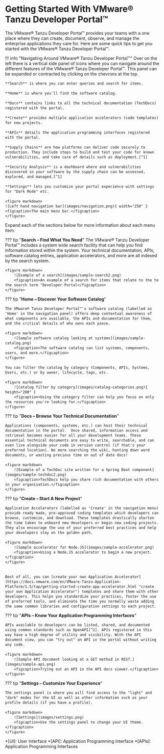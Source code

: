 # Getting Started With VMware® Tanzu Developer Portal™

The VMware® Tanzu Developer Portal™ provides your teams with a one place where they can create, document, observe, and manage the enterprise applications they care for. Here are some quick tips to get you started with the VMware® Tanzu Developer Portal™.

!!! info "Navigating Around VMware® Tanzu Developer Portal™"
    Over on the left there is a vertical side panel of icons where you can navigate around the different features of the VMware® Tanzu Developer Portal™. This panel can be expanded or contracted by clicking on the chevrons at the top. 

    **Search** is where you can enter queries and search for items.

    **Home** is where you'll find the software catalog.

    **Docs** contains links to all the technical documentation (TechDocs) registered with the portal.

    **Create** provides multiple application accelerators (code templates) for new projects.

    **APIs** details the application programming interfaces registered with the portal.

    **Supply Chains** are how platforms can deliver code securely to production. They include steps to build and test your code for known vulnerabilities, and take care of details such as deployment.[^1]

    **Security Analysis** is a dashboard where and vulnerabilities discovered in your software by the supply chain can be assessed, explored, and managed.[^1]

    **Settings** lets you customize your portal experience with settings for "Dark Mode" etc.

    <figure markdown>
    ![Left hand navigation bar](images/navigation.png){ width="250" }
    <figcaption>The main menu bar.</figcaption>
    </figure>

Expand each of the sections below for more information about each menu item.

??? tip "**Search – Find What You Need**"
    The VMware® Tanzu Developer Portal™ includes a system wide search facility that can help you find information stored within the system. Your technical documentation, APIs, software catalog entries, application accelerators, and more are all indexed by the search system.

    <figure markdown>
        ![Example of a search](images/sample-search2.png)
        <figcaption>An example of a search for items that relate to the to the search term "Developer Portal</figcaption>
    </figure>


??? tip "**Home – Discover Your Software Catalog**"

    The VMware® Tanzu Developer Portal™'s software catalog (labelled as 'Home' in the navigation panel) offers deep contextual awareness of what components are available, the APIs and documentation for them, and the critical details of who owns each piece.

    <figure markdown>
        ![Sample software catalog looking at systems](images/sample-catalog.png)
        <figcaption>The software catalog can list systems, components, users, and more.</figcaption>
    </figure>

    You can filter the catalog by category (Components, APIs, Systems, Users, etc.) or by owner, lifecycle, tags, etc.

    <figure markdown>
        ![Catalog filter by category](images/catalog-categories.png){ height="200" }
        <figcaption>Using the category filter can help you focus on only the resources you're looking for.</figcaption>
    </figure>


??? tip "**Docs – Browse Your Technical Documentation**"

    Applications (components, systems, etc.) can host their technical documentation in the portal.  Once shared, information access and retrieval becomes easier for all your development teams. These essential technical documents are easy to write, searchable, and can even live alongside your code in version control (if that's your preferred location). No more searching the wiki, hunting down word documents, or wasting precious time on out of date docs! 

    <figure markdown>
        ![Example of a TechDoc site written for a Spring Boot component](images/sample-techdoc2.png)
        <figcaption>TechDocs help you share rich documentation with others in your organisation.</figcaption>
    </figure>


??? tip "**Create – Start A New Project**"

    Application Accelerators (labelled as 'Create' in the navigation menu) provide ready made, pre-approved coding templates which developers can browse, customize, and download. These templates drastically shorten the time taken to onboard new developers or begin new coding projects. They also encourage the use of your preferred best practices and help your developers stay on the golden path.

    <figure markdown>
        ![Sample accelerator for Node.JS](images/sample-accelerator.png)
        <figcaption>Using a Node.JS accelerator to begin a new project.</figcaption>
    </figure>
    

    Best of all, you can [create your own Application Accelerator](https://docs.vmware.com/en/VMware-Tanzu-Application-Platform/1.5/tap/getting-started-create-app-accelerator.html "create your own Application Accelerator") templates and share them with other developers. This helps you standardize your practices, foster the use of preferred tools, and eliminate the time you normally waste adding the same common libraries and configuration settings to each project.


??? tip "**APIs – Know Your Application Programming Interfaces**"

    APIs available to developers can be listed, shared, and documented using common standards such as OpenAPI[^2]. APIs registered in this way have a high degree of utility and visibility. With the API document view, you can "try out" an API in the portal without writing any code. 

    <figure markdown>
        ![Sample API document looking at a GET method in REST.](images/sample-api.png)
        <figcaption>Trying out an API in the API docs viewer.</figcaption>
    </figure>


??? tip "**Settings – Customize Your Experience**"

    The settings panel is where you will find access to the "light" and "dark" modes for the UI as well as other information such as your profile details (if you have a profile).

    <figure markdown>
        ![Settings](images/settings.png)
        <figcaption>Use the settings panel to change your UI theme.</figcaption>
    </figure>



[^1]: Included as part of VMware® Tanzu Application Platform™ and available in VMware® Tanzu Developer Portal™ for evaluation purposes.
[^2]: Some may know the OpenAPI specification via its previous name - "Swagger documentation." 

*[UI]: User Interface
*[API]: Application Programming Interface
*[APIs]: Application Programming Interfaces
